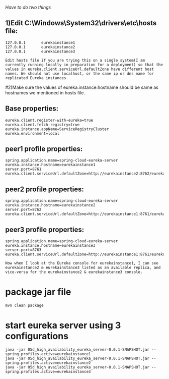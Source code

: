 *Have to do two things*

1)Edit C:\Windows\System32\drivers\etc\hosts file:
--------------------------------------------------
	127.0.0.1       eurekainstance1
	127.0.0.1       eurekainstance2
	127.0.0.1       eurekainstance3

	Edit hosts file if you are trying this on a single system(I am currently running locally in preparation for a deployment) so that the values in eureka.client.serviceUrl.defaultZone have different host names. We should not use localhost, or the same ip or dns name for replicated Eureka instances.

	
#2)Make sure the values of eureka.instance.hostname should be same as hostnames we mentioned in hosts file.

Base properties:
----------------
	eureka.client.register-with-eureka=true
	eureka.client.fetch-registry=true
	eureka.instance.appName=ServiceRegistryCluster
	eureka.environment=local

peer1 profile properties:
-------------------------
	spring.application.name=spring-cloud-eureka-server
	eureka.instance.hostname=eurekainstance1
	server.port=8761
	eureka.client.serviceUrl.defaultZone=http://eurekainstance2:8762/eureka/,http://eurekainstance3:8761/eureka/

peer2 profile properties:
-------------------------
	spring.application.name=spring-cloud-eureka-server
	eureka.instance.hostname=eurekainstance2
	server.port=8762
	eureka.client.serviceUrl.defaultZone=http://eurekainstance1:8761/eureka/,http://eurekainstance3:8763/eureka/
	
peer3 profile properties:
-------------------------
	spring.application.name=spring-cloud-eureka-server
	eureka.instance.hostname=eurekainstance3
	server.port=8763
	eureka.client.serviceUrl.defaultZone=http://eurekainstance1:8761/eureka/,http://eurekainstance2:8762/eureka/
	
	
`Now when I look at the Eureka console for eurekainstance1, I can see eurekainstance2 & eurekainstance3 listed as an available replica, and vice-versa for the eurekainstance2 & eurekainstance3 console.`

# package jar file
	mvn clean package
# start eureka server using 3 configurations
	java -jar 05d_high_availability_eureka_server-0.0.1-SNAPSHOT.jar --spring.profiles.active=eurekainstance1
	java -jar 05d_high_availability_eureka_server-0.0.1-SNAPSHOT.jar --spring.profiles.active=eurekainstance2
	java -jar 05d_high_availability_eureka_server-0.0.1-SNAPSHOT.jar --spring.profiles.active=eurekainstance3
